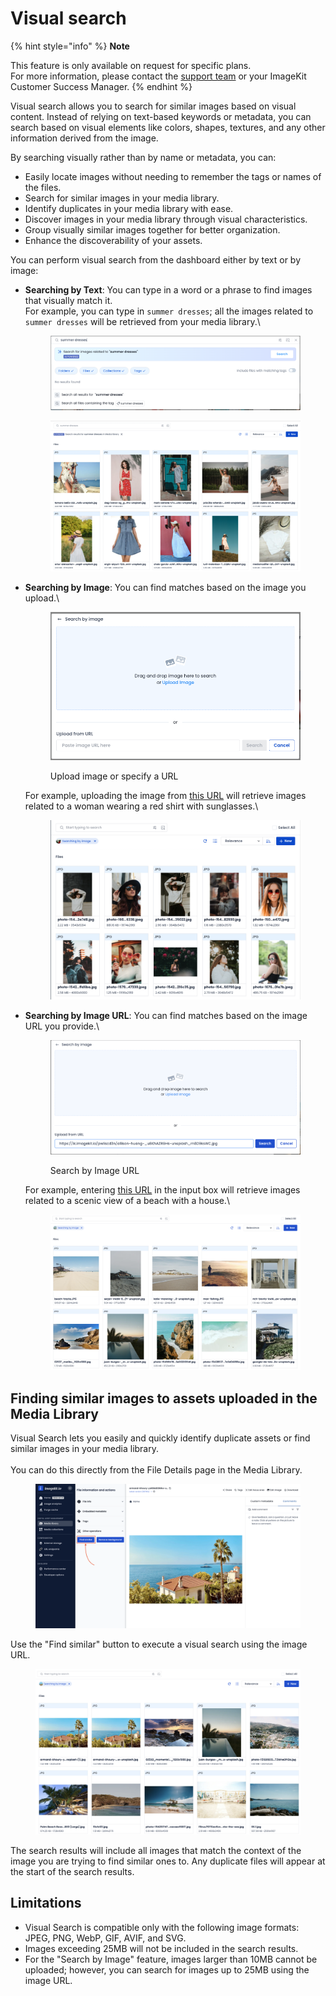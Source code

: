 # Visual search

{% hint style="info" %}
**Note**

This feature is only available on request for specific plans.\
For more information, please contact the [support team](mailto:support@imagekit.io) or your ImageKit Customer Success Manager.
{% endhint %}

Visual search allows you to search for similar images based on visual content. Instead of relying on text-based keywords or metadata, you can search based on visual elements like colors, shapes, textures, and any other information derived from the image.

By searching visually rather than by name or metadata, you can:

* Easily locate images without needing to remember the tags or names of the files.
* Search for similar images in your media library.
* Identify duplicates in your media library with ease.
* Discover images in your media library through visual characteristics.
* Group visually similar images together for better organization.
* Enhance the discoverability of your assets.

You can perform visual search from the dashboard either by text or by image:

*   **Searching by Text**: You can type in a word or a phrase to find images that visually match it.\
    For example, you can type in `summer dresses`; all the images related to `summer dresses` will be retrieved from your media library.\


    <figure><img src="../.gitbook/assets/visual-search/text_search.png" alt=""><figcaption></figcaption></figure>

    <figure><img src="../.gitbook/assets/visual-search/text_search_results.png" alt=""><figcaption></figcaption></figure>
*   **Searching by Image**: You can find matches based on the image you upload.\

    <figure><img src="../.gitbook/assets/visual-search/search_by_image.png" alt=""><figcaption><p>Upload image or specify a URL</p></figcaption></figure>

    For example, uploading the image from [this URL](https://ik.imagekit.io/demo/img/photo-1491972690050-ba117db4dc09_9_0DBlXmS.jpeg) will retrieve images related to a woman wearing a red shirt with sunglasses.\


    <figure><img src="../.gitbook/assets/visual-search/image_search_results.png" alt=""><figcaption></figcaption></figure>
*   **Searching by Image URL**: You can find matches based on the image URL you provide.\


    <figure><img src="../.gitbook/assets/visual-search/search_by_image_url.png" alt=""><figcaption><p>Search by Image URL</p></figcaption></figure>



    For example, entering [this URL](https://ik.imagekit.io/demo/img/allison-huang-_u8KhAZRGHs-unsplash_rn6D9ksWC.jpg) in the input box will retrieve images related to a scenic view of a beach with a house.\


    <figure><img src="../.gitbook/assets/visual-search/image_url_search_results.png" alt=""><figcaption></figcaption></figure>

## Finding similar images to assets uploaded in the Media Library

Visual Search lets you easily and quickly identify duplicate assets or find similar images in your media library.\
\
You can do this directly from the File Details page in the Media Library.

<figure><img src="../.gitbook/assets/visual-search/file_details_page.png" alt=""><figcaption></figcaption></figure>

Use the "Find similar" button to execute a visual search using the image URL.

<figure><img src="../.gitbook/assets/visual-search/similar_image_search.png" alt=""><figcaption></figcaption></figure>

The search results will include all images that match the context of the image you are trying to find similar ones to.
Any duplicate files will appear at the start of the search results.

## Limitations

* Visual Search is compatible only with the following image formats: JPEG, PNG, WebP, GIF, AVIF, and SVG.
* Images exceeding 25MB will not be included in the search results.
* For the "Search by Image" feature, images larger than 10MB cannot be uploaded; however, you can search for images up to 25MB using the image URL.
